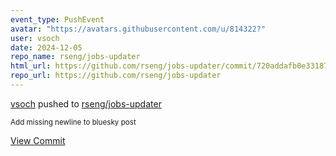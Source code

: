 ```yaml
---
event_type: PushEvent
avatar: "https://avatars.githubusercontent.com/u/814322?"
user: vsoch
date: 2024-12-05
repo_name: rseng/jobs-updater
html_url: https://github.com/rseng/jobs-updater/commit/720addafb0e331878c852c0218993a75273195c3
repo_url: https://github.com/rseng/jobs-updater
---
```


<a href='https://github.com/vsoch' target='_blank'>vsoch</a> pushed to <a href='https://github.com/rseng/jobs-updater' target='_blank'>rseng/jobs-updater</a>

<small>Add missing newline to bluesky post</small>

<a href='https://github.com/rseng/jobs-updater/commit/720addafb0e331878c852c0218993a75273195c3' target='_blank'>View Commit</a>